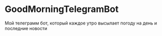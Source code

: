 # GoodMorningTelegramBot
Мой телеграмм бот, который каждое утро высылает погоду на день и последние новости
